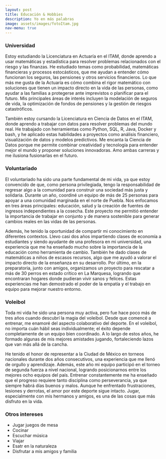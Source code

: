 ```yaml
---
layout: post
title: Educación & Hobbies 
description: Yo en más palabras
image: assets/images/fotoItam.jpg
nav-menu: true
---
```


<h3>Universidad</h3>
<p>Estoy estudiando la Licenciatura en Actuaría en el ITAM, donde aprendo a usar matemáticas y estadística para resolver problemas relacionados con el riesgo y las finanzas. He estudiado temas como probabilidad, matemáticas financieras y procesos estocásticos, que me ayudan a entender cómo funcionan los seguros, las pensiones y otros servicios financieros. Lo que más me gusta de la Actuaría es cómo combina el rigor matemático con soluciones que tienen un impacto directo en la vida de las personas, como ayudar a las familias a protegerse ante imprevistos o planificar para el futuro. Mis principales áreas de interés incluyen la modelación de seguros de vida, la optimización de fondos de pensiones y la gestión de riesgos catastróficos.</p>
<p>También estoy cursando la Licenciatura en Ciencia de Datos en el ITAM, donde aprendo a trabajar con datos para resolver problemas del mundo real. He trabajado con herramientas como Python, SQL, R, Java, Docker y bash, y he aplicado estas habilidades a proyectos como análisis financiero, visualización de datos y modelos predictivos. Me encanta la Ciencia de Datos porque me permite combinar creatividad y tecnología para entender mejor el mundo y proponer soluciones innovadoras. Amo ambas carreras y me ilusiona fusionarlas en el futuro.</p>
<h3>Voluntariado</h3>
<p>El voluntariado ha sido una parte fundamental de mi vida, ya que estoy convencido de que, como persona privilegiada, tengo la responsabilidad de regresar algo a la comunidad para construir una sociedad más justa y solidaria. Durante un año, coordiné un equipo de más de 25 personas para apoyar a una comunidad marginada en el norte de Puebla. Nos enfocamos en tres áreas principales: educación, salud y la creación de fuentes de ingresos independientes a la cosecha. Este proyecto me permitió entender la importancia de trabajar en conjunto y de manera sostenible para generar cambios reales en las vidas de las personas.</p>
<p>Además, he tenido la oportunidad de compartir mi conocimiento en diferentes contextos. Llevo casi dos años impartiendo clases de economía a estudiantes y siendo ayudante de una profesora en mi universidad, una experiencia que me ha enseñado mucho sobre la importancia de la educación como herramienta de cambio. También he dado clases de matemáticas a niños de escasos recursos, algo que me ayudó a valorar el impacto directo de la enseñanza en su desarrollo. Por último, en la preparatoria, junto con amigos, organizamos un proyecto para rescatar a más de 30 perros en estado crítico en La Marquesa, logrando que encontraran hogares donde pudieran vivir sanos y felices. Estas experiencias me han demostrado el poder de la empatía y el trabajo en equipo para mejorar nuestro entorno.</p>
<h3>Voleibol</h3>
<p>Toda mi vida he sido una persona muy activa, pero fue hace poco más de tres años cuando descubrí la magia del voleibol. Desde que comencé a entrenar, me enamoré del aspecto colaborativo del deporte. En el voleibol, no importa cuán hábil seas individualmente; el éxito depende completamente de un equipo bien coordinado. A lo largo de estos años, he formado algunas de mis mejores amistades jugando, fortaleciendo lazos que van más allá de la cancha.<p>
<p>He tenido el honor de representar a la Ciudad de México en torneos nacionales durante dos años consecutivos, una experiencia que me llenó de orgullo y aprendizaje. Además, este año mi equipo participó en el torneo de segunda fuerza a nivel nacional, logrando posicionarnos entre los mejores ocho equipos del país. Entrenar constantemente me ha enseñado que el progreso requiere tanto disciplina como perseverancia, ya que siempre habrá días buenos y malos. Aunque he enfrentado frustraciones, lesiones y derrotas, el amor por este deporte sigue intacto. Jugar, especialmente con mis hermanos y amigos, es una de las cosas que más disfruto en la vida. </p>
<h3>Otros intereses</h3>
    <ul>
      <li>Jugar juegos de mesa</li>
      <li>Cocinar</li>
      <li>Escuchar música</li>
      <li>Viajar</li>
      <li>Esatr en la naturaleza</li>
      <li>Disfrutar a mis amigos y familia</li>
    </ul>
